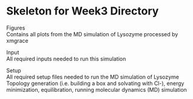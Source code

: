 # Skeleton for Week3 Directory 

Figures <br />
Contains all plots from the MD simulation of Lysozyme processed by xmgrace <br />

Input <br />
All required inputs needed to run this simulation <br />

Setup <br />
All required setup files needed to run the MD simulation of Lysozyme <br />
Topology generation (i.e. building a box and solvating with Cl-), energy minimization, equilibration, running molecular dynamics (MD) simulation <br />




